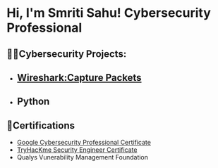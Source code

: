 <h1>Hi, I'm Smriti Sahu!  <a>Cybersecurity Professional</a>

<h2> 👩‍💻Cybersecurity Projects:</h2>

- <b>[ Wireshark:Capture Packets](https://coursera.org/share/011a7887a4e3eda11059443a13d33ba6)</b>
  - 
  
- <b>Python</b>
  - 

<h2>📃Certifications</h2>

- [Google Cybersecurity Professional Certificate](https://coursera.org/share/cba3e014a9d3571f4a6dba90945c5a8c) 
- [TryHacKme Security Engineer Certificate](https://tryhackme-certificates.s3-eu-west-1.amazonaws.com/THM-IPPIEG9CSS.pdf)
- Qualys Vunerability Management Foundation


